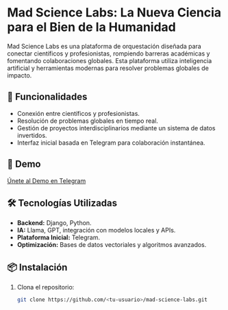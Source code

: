 # Mad Science Labs: La Nueva Ciencia para el Bien de la Humanidad

Mad Science Labs es una plataforma de orquestación diseñada para conectar científicos y profesionistas, rompiendo barreras académicas y fomentando colaboraciones globales. Esta plataforma utiliza inteligencia artificial y herramientas modernas para resolver problemas globales de impacto.

## 🚀 Funcionalidades
- Conexión entre científicos y profesionistas.
- Resolución de problemas globales en tiempo real.
- Gestión de proyectos interdisciplinarios mediante un sistema de datos invertidos.
- Interfaz inicial basada en Telegram para colaboración instantánea.

## 🌟 Demo
[Únete al Demo en Telegram](https://t.me/+MPQSIaleOwM0NDU5)

## 🛠️ Tecnologías Utilizadas
- **Backend:** Django, Python.
- **IA:** Llama, GPT, integración con modelos locales y APIs.
- **Plataforma Inicial:** Telegram.
- **Optimización:** Bases de datos vectoriales y algoritmos avanzados.

## 📦 Instalación
1. Clona el repositorio:
   ```bash
   git clone https://github.com/<tu-usuario>/mad-science-labs.git

